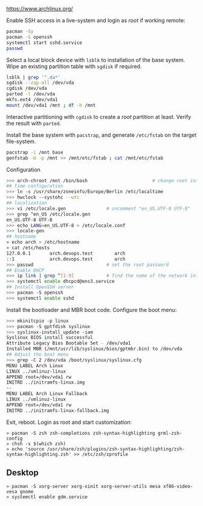 
<https://www.archlinux.org/>

Enable SSH access in a live-system and login as _root_ if working remote:

```bash
pacman -Sy       
pacman -S openssh
systemctl start sshd.service
passwd
```

Select a local block device with `lsblk` to installation of the base system. Wipe an existing partition table with `sgdisk` if required.

```bash
lsblk | grep '^.da*' 
sgdisk --zap-all /dev/vda
cgdisk /dev/vda
parted -l /dev/vda
mkfs.ext4 /dev/vda1
mount /dev/vda1 /mnt ; df -h /mnt
```

Interactive partitioning with `cgdisk` to create a _root_ partition at least. Verify the result with `parted`.

Install the base system with `pacstrap`, and generate `/etc/fstab` on the target file-system.

```bash
pacstrap -i /mnt base
genfstab -U -p /mnt >> /mnt/etc/fstab ; cat /mnt/etc/fstab
```

Configuration

```bash
>>> arch-chroot /mnt /bin/bash                        # change root into the target OS tree
## time configuration
>>> ln -s /usr/share/zoneinfo/Europe/Berlin /etc/localtime 
>>> hwclock --systohc --utc
## localization 
>>> vi /etc/locale.gen               # uncomment "en_US.UTF-8 UTF-8"
>>> grep ^en_US /etc/locale.gen
en_US.UTF-8 UTF-8
>>> echo LANG=en_US.UTF-8 > /etc/locale.conf
>>> locale-gen
## hostname
» echo arch > /etc/hostname
» cat /etc/hosts
127.0.0.1       arch.devops.test        arch
::1             arch.devops.test        arch
>>> passwd                           # set the root password
## Enable DHCP 
>>> ip link | grep ^[1-9]            # find the name of the network interface
>>> systemctl enable dhcpcd@ens3.service
## Install OpenSSH server
>>> pacman -S openssh
>>> systemctl enable sshd
```


Install the bootloader and MBR boot code. Configure the boot menu:

```bash
>>> mkinitcpio -p linux
>>> pacman -S gptfdisk syslinux
>>> syslinux-install_update -iam
Syslinux BIOS install successful
Attribute Legacy Bios Bootable Set - /dev/vda1
Installed MBR (/mnt/usr/lib/syslinux/bios/gptmbr.bin) to /dev/vda
## Adjust the boot menu
>>> grep -C 2 /dev/vda /boot/syslinux/syslinux.cfg 
MENU LABEL Arch Linux
LINUX ../vmlinuz-linux
APPEND root=/dev/vda1 rw
INITRD ../initramfs-linux.img
--
MENU LABEL Arch Linux Fallback
LINUX ../vmlinuz-linux
APPEND root=/dev/vda1 rw
INITRD ../initramfs-linux-fallback.img
```

Exit, reboot. Login as root and start customization:

    » pacman -S zsh zsh-completions zsh-syntax-highlighting grml-zsh-config
    » chsh -s $(which zsh)
    » echo 'source /usr/share/zsh/plugins/zsh-syntax-highlighting/zsh-syntax-highlighting.zsh' >> /etc/zsh/zprofile

## Desktop

    » pacman -S xorg-server xorg-xinit xorg-server-utils mesa xf86-video-vesa gnome
    » systemctl enable gdm.service






